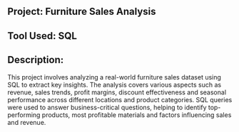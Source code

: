 ## Project: Furniture Sales Analysis
## Tool Used: SQL
## Description:
This project involves analyzing a real-world furniture sales dataset using SQL to extract key insights. The analysis covers various aspects such as revenue, sales trends, profit margins, discount effectiveness and seasonal performance across different locations and product categories. SQL queries were used to answer business-critical questions, helping to identify top-performing products, most profitable materials and factors influencing sales and revenue.
